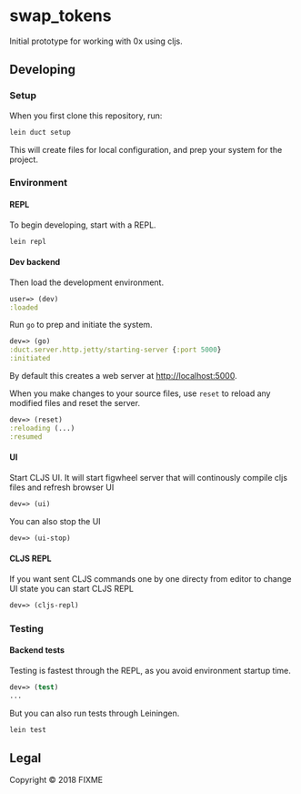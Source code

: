 # swap_tokens

Initial prototype for working with 0x using cljs.  

## Developing

### Setup

When you first clone this repository, run:

```sh
lein duct setup
```

This will create files for local configuration, and prep your system
for the project.

### Environment

#### REPL

To begin developing, start with a REPL.

```sh
lein repl
```

#### Dev backend

Then load the development environment.

```clojure
user=> (dev)
:loaded
```

Run `go` to prep and initiate the system.

```clojure
dev=> (go)
:duct.server.http.jetty/starting-server {:port 5000}
:initiated
```

By default this creates a web server at <http://localhost:5000>.

When you make changes to your source files, use `reset` to reload any
modified files and reset the server.

```clojure
dev=> (reset)
:reloading (...)
:resumed
```

#### UI

Start CLJS UI. It will start figwheel server that will continously compile cljs files and refresh browser UI

```clojure
dev=> (ui)
```

You can also stop the UI

```clojure
dev=> (ui-stop)
```

#### CLJS REPL

If you want sent CLJS commands one by one directy from editor to change UI state you can start CLJS REPL

```clojure
dev=> (cljs-repl)
```

### Testing

#### Backend tests

Testing is fastest through the REPL, as you avoid environment startup
time.

```clojure
dev=> (test)
...
```

But you can also run tests through Leiningen.

```sh
lein test
```

## Legal

Copyright © 2018 FIXME
